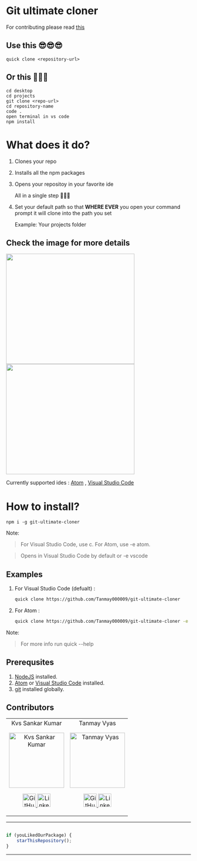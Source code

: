 
# Git ultimate cloner

For contributing please read [this](https://github.com/kvssankar/git-ultimate-cloner/blob/master/CONTRIBUTING.md)

## Use this 😎😎😎

    quick clone <repository-url>
        
## Or this 🥵🥵🥵
    cd desktop
    cd projects
    git clone <repo-url>
    cd repository-name
    code .
    open terminal in vs code
    npm install

# What does it do?
1. Clones your repo
2. Installs all the npm packages
3. Opens your repositoy in your favorite ide

   All in a single step 🤩🤩🤩

4. Set your default path so that **WHERE EVER** you open your command prompt it will clone into the path you set
   
   Example: Your projects folder
 
## Check the image for more details


<img src="https://user-images.githubusercontent.com/70322519/134666741-7c2f2d97-dc34-4296-9e30-2f3ad4aa891e.jpeg" width="350px" height="300px"/> 
<img src="https://user-images.githubusercontent.com/55633494/136370624-da565247-67b9-4132-9e87-55de2910cecf.png" width="350px" height="300px"/>





Currently supported ides : [Atom](https://atom.io/) , [Visual Studio Code](https://code.visualstudio.com/download) 

# How to install?

    npm i -g git-ultimate-cloner

    
Note:
   > For Visual Studio Code, use c. For Atom, use -e atom.
   
   > Opens in Visual Studio Code by default or -e vscode

## Examples
1. For Visual Studio Code (defualt) :
   ```sh
   quick clone https://github.com/Tanmay000009/git-ultimate-cloner
   ```
2. For Atom :
   ```sh
   quick clone https://github.com/Tanmay000009/git-ultimate-cloner -e atom
   ```
Note:   

   > For more info run
   quick --help

## Prerequsites

1.  [NodeJS](https://nodejs.org/en/) installed.
2.  [Atom](https://atom.io/) or [Visual Studio Code](https://code.visualstudio.com/download) installed.
3.  [git](https://git-scm.com/) installed globally.

## Contributors

<table>
	<tr align="center">
		<td>
		Kvs Sankar Kumar
		<p align="center">
			<img src = "https://user-images.githubusercontent.com/70322519/135128594-9d853a7c-c501-4c8d-9943-ac984569ae7f.png" width="150" height="150" alt="Kvs Sankar Kumar">
		</p>
			<p align="center">
				<a href = "https://github.com/kvssankar">
					<img src = "http://www.iconninja.com/files/241/825/211/round-collaboration-social-github-code-circle-network-icon.svg" width="36" height = "36" alt="GitHub"/>
				</a>
				<a href = "https://www.linkedin.com/in/sankarkvs/">
					<img src = "http://www.iconninja.com/files/863/607/751/network-linkedin-social-connection-circular-circle-media-icon.svg" width="36" height="36" alt="LinkedIn"/>
				</a>
			</p>
		</td>
        <td>
		Tanmay Vyas
		<p align="center">
			<img src = "https://user-images.githubusercontent.com/70322519/135129327-554cead3-1245-4024-95e8-7d704341ab63.png" width="150" height="150" alt="Tanmay Vyas">
		</p>
			<p align="center">
				<a href = "https://github.com/Tanmay000009">
					<img src = "http://www.iconninja.com/files/241/825/211/round-collaboration-social-github-code-circle-network-icon.svg" width="36" height = "36" alt="GitHub"/>
				</a>
				<a href = "https://www.linkedin.com/in/tanmay-vyas-09/">
					<img src = "http://www.iconninja.com/files/863/607/751/network-linkedin-social-connection-circular-circle-media-icon.svg" width="36" height="36" alt="LinkedIn"/>
				</a>
			</p>
		</td>
    </tr>
</table>

---------

```javascript

if (youLikedOurPackage) {
    starThisRepository();
}

```

-----------


